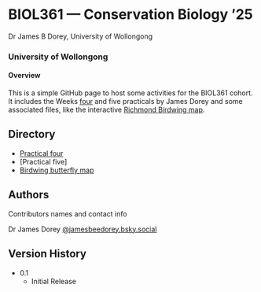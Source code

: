 **BIOL361** — Conservation Biology ’25
================
Dr James B Dorey, University of Wollongong

<!-- README.md is generated from README.Rmd. Please edit that file -->

### University of Wollongong

#### **Overview**

This is a simple GitHub page to host some activities for the BIOL361
cohort. It includes the Weeks [four](DoreyPrac1/Prac1_BIOL361.html) and
five practicals by James Dorey and some associated files, like the
interactive [Richmond Birdwing
map](https://jbdorey.github.io/BIOL361_25/Ornithoptera%20richmondia.html).

## Directory

- [Practical four](DoreyPrac1/Prac1_BIOL361.html)
- \[Practical five\]
- [Birdwing butterfly
  map](https://jbdorey.github.io/BIOL361_25/Ornithoptera%20richmondia.html)

## Authors

Contributors names and contact info

Dr James Dorey
[@jamesbeedorey.bsky.social](%5Bhttps://twitter.com/dompizzie%5D(https://bsky.app/profile/jamesbeedorey.bsky.social))

## Version History

- 0.1
  - Initial Release
